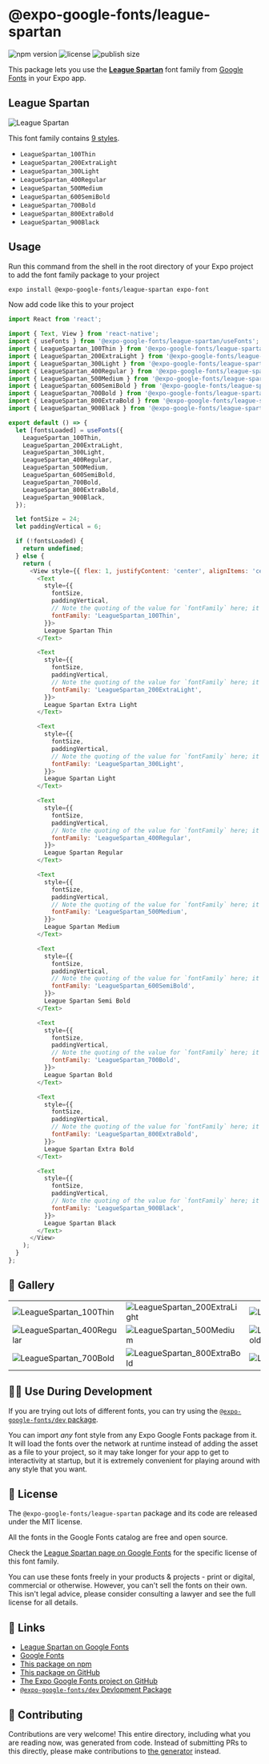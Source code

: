 # @expo-google-fonts/league-spartan

![npm version](https://flat.badgen.net/npm/v/@expo-google-fonts/league-spartan)
![license](https://flat.badgen.net/github/license/expo/google-fonts)
![publish size](https://flat.badgen.net/packagephobia/install/@expo-google-fonts/league-spartan)

This package lets you use the [**League Spartan**](https://fonts.google.com/specimen/League+Spartan) font family from [Google Fonts](https://fonts.google.com/) in your Expo app.

## League Spartan

![League Spartan](./font-family.png)

This font family contains [9 styles](#-gallery).

- `LeagueSpartan_100Thin`
- `LeagueSpartan_200ExtraLight`
- `LeagueSpartan_300Light`
- `LeagueSpartan_400Regular`
- `LeagueSpartan_500Medium`
- `LeagueSpartan_600SemiBold`
- `LeagueSpartan_700Bold`
- `LeagueSpartan_800ExtraBold`
- `LeagueSpartan_900Black`

## Usage

Run this command from the shell in the root directory of your Expo project to add the font family package to your project
```sh
expo install @expo-google-fonts/league-spartan expo-font
```

Now add code like this to your project
```js
import React from 'react';

import { Text, View } from 'react-native';
import { useFonts } from '@expo-google-fonts/league-spartan/useFonts';
import { LeagueSpartan_100Thin } from '@expo-google-fonts/league-spartan/100Thin';
import { LeagueSpartan_200ExtraLight } from '@expo-google-fonts/league-spartan/200ExtraLight';
import { LeagueSpartan_300Light } from '@expo-google-fonts/league-spartan/300Light';
import { LeagueSpartan_400Regular } from '@expo-google-fonts/league-spartan/400Regular';
import { LeagueSpartan_500Medium } from '@expo-google-fonts/league-spartan/500Medium';
import { LeagueSpartan_600SemiBold } from '@expo-google-fonts/league-spartan/600SemiBold';
import { LeagueSpartan_700Bold } from '@expo-google-fonts/league-spartan/700Bold';
import { LeagueSpartan_800ExtraBold } from '@expo-google-fonts/league-spartan/800ExtraBold';
import { LeagueSpartan_900Black } from '@expo-google-fonts/league-spartan/900Black';

export default () => {
  let [fontsLoaded] = useFonts({
    LeagueSpartan_100Thin,
    LeagueSpartan_200ExtraLight,
    LeagueSpartan_300Light,
    LeagueSpartan_400Regular,
    LeagueSpartan_500Medium,
    LeagueSpartan_600SemiBold,
    LeagueSpartan_700Bold,
    LeagueSpartan_800ExtraBold,
    LeagueSpartan_900Black,
  });

  let fontSize = 24;
  let paddingVertical = 6;

  if (!fontsLoaded) {
    return undefined;
  } else {
    return (
      <View style={{ flex: 1, justifyContent: 'center', alignItems: 'center' }}>
        <Text
          style={{
            fontSize,
            paddingVertical,
            // Note the quoting of the value for `fontFamily` here; it expects a string!
            fontFamily: 'LeagueSpartan_100Thin',
          }}>
          League Spartan Thin
        </Text>

        <Text
          style={{
            fontSize,
            paddingVertical,
            // Note the quoting of the value for `fontFamily` here; it expects a string!
            fontFamily: 'LeagueSpartan_200ExtraLight',
          }}>
          League Spartan Extra Light
        </Text>

        <Text
          style={{
            fontSize,
            paddingVertical,
            // Note the quoting of the value for `fontFamily` here; it expects a string!
            fontFamily: 'LeagueSpartan_300Light',
          }}>
          League Spartan Light
        </Text>

        <Text
          style={{
            fontSize,
            paddingVertical,
            // Note the quoting of the value for `fontFamily` here; it expects a string!
            fontFamily: 'LeagueSpartan_400Regular',
          }}>
          League Spartan Regular
        </Text>

        <Text
          style={{
            fontSize,
            paddingVertical,
            // Note the quoting of the value for `fontFamily` here; it expects a string!
            fontFamily: 'LeagueSpartan_500Medium',
          }}>
          League Spartan Medium
        </Text>

        <Text
          style={{
            fontSize,
            paddingVertical,
            // Note the quoting of the value for `fontFamily` here; it expects a string!
            fontFamily: 'LeagueSpartan_600SemiBold',
          }}>
          League Spartan Semi Bold
        </Text>

        <Text
          style={{
            fontSize,
            paddingVertical,
            // Note the quoting of the value for `fontFamily` here; it expects a string!
            fontFamily: 'LeagueSpartan_700Bold',
          }}>
          League Spartan Bold
        </Text>

        <Text
          style={{
            fontSize,
            paddingVertical,
            // Note the quoting of the value for `fontFamily` here; it expects a string!
            fontFamily: 'LeagueSpartan_800ExtraBold',
          }}>
          League Spartan Extra Bold
        </Text>

        <Text
          style={{
            fontSize,
            paddingVertical,
            // Note the quoting of the value for `fontFamily` here; it expects a string!
            fontFamily: 'LeagueSpartan_900Black',
          }}>
          League Spartan Black
        </Text>
      </View>
    );
  }
};

```

## 🔡 Gallery


||||
|-|-|-|
|![LeagueSpartan_100Thin](.//100Thin/LeagueSpartan_100Thin.ttf.png)|![LeagueSpartan_200ExtraLight](.//200ExtraLight/LeagueSpartan_200ExtraLight.ttf.png)|![LeagueSpartan_300Light](.//300Light/LeagueSpartan_300Light.ttf.png)||
|![LeagueSpartan_400Regular](.//400Regular/LeagueSpartan_400Regular.ttf.png)|![LeagueSpartan_500Medium](.//500Medium/LeagueSpartan_500Medium.ttf.png)|![LeagueSpartan_600SemiBold](.//600SemiBold/LeagueSpartan_600SemiBold.ttf.png)||
|![LeagueSpartan_700Bold](.//700Bold/LeagueSpartan_700Bold.ttf.png)|![LeagueSpartan_800ExtraBold](.//800ExtraBold/LeagueSpartan_800ExtraBold.ttf.png)|![LeagueSpartan_900Black](.//900Black/LeagueSpartan_900Black.ttf.png)||


## 👩‍💻 Use During Development

If you are trying out lots of different fonts, you can try using the [`@expo-google-fonts/dev` package](https://github.com/expo/google-fonts/tree/master/font-packages/dev#readme).

You can import *any* font style from any Expo Google Fonts package from it. It will load the fonts
over the network at runtime instead of adding the asset as a file to your project, so it may take longer
for your app to get to interactivity at startup, but it is extremely convenient
for playing around with any style that you want.

## 📖 License

The `@expo-google-fonts/league-spartan` package and its code are released under the MIT license.

All the fonts in the Google Fonts catalog are free and open source.

Check the [League Spartan page on Google Fonts](https://fonts.google.com/specimen/League+Spartan) for the specific license of this font family.

You can use these fonts freely in your products & projects - print or digital, commercial or otherwise. However, you can't sell the fonts on their own. This isn't legal advice, please consider consulting a lawyer and see the full license for all details.

## 🔗 Links

- [League Spartan on Google Fonts](https://fonts.google.com/specimen/League+Spartan)
- [Google Fonts](https://fonts.google.com/)
- [This package on npm](https://www.npmjs.com/package/@expo-google-fonts/league-spartan)
- [This package on GitHub](https://github.com/expo/google-fonts/tree/master/font-packages/league-spartan)
- [The Expo Google Fonts project on GitHub](https://github.com/expo/google-fonts)
- [`@expo-google-fonts/dev` Devlopment Package](https://github.com/expo/google-fonts/tree/master/font-packages/dev)

## 🤝 Contributing

Contributions are very welcome! This entire directory, including what you are reading now, was generated from code. Instead of submitting PRs to this directly, please make contributions to [the generator](https://github.com/expo/google-fonts/tree/master/packages/generator) instead.
